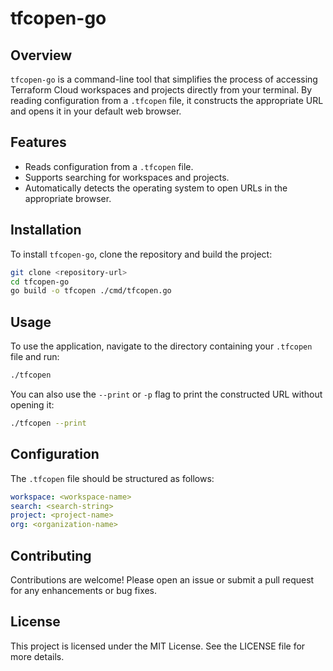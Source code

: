 # tfcopen-go

## Overview
`tfcopen-go` is a command-line tool that simplifies the process of accessing Terraform Cloud workspaces and projects directly from your terminal. By reading configuration from a `.tfcopen` file, it constructs the appropriate URL and opens it in your default web browser.

## Features
- Reads configuration from a `.tfcopen` file.
- Supports searching for workspaces and projects.
- Automatically detects the operating system to open URLs in the appropriate browser.

## Installation
To install `tfcopen-go`, clone the repository and build the project:

```bash
git clone <repository-url>
cd tfcopen-go
go build -o tfcopen ./cmd/tfcopen.go
```

## Usage
To use the application, navigate to the directory containing your `.tfcopen` file and run:

```bash
./tfcopen
```

You can also use the `--print` or `-p` flag to print the constructed URL without opening it:

```bash
./tfcopen --print
```

## Configuration
The `.tfcopen` file should be structured as follows:

```yaml
workspace: <workspace-name>
search: <search-string>
project: <project-name>
org: <organization-name>
```

## Contributing
Contributions are welcome! Please open an issue or submit a pull request for any enhancements or bug fixes.

## License
This project is licensed under the MIT License. See the LICENSE file for more details.